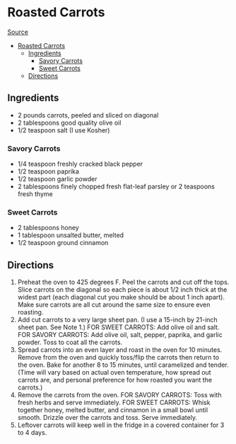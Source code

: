# Roasted Carrots

[Source](https://www.chelseasmessyapron.com/roasted-carrots/)

- [Roasted Carrots](#roasted-carrots)
  - [Ingredients](#ingredients)
    - [Savory Carrots](#savory-carrots)
    - [Sweet Carrots](#sweet-carrots)
  - [Directions](#directions)

## Ingredients

- 2 pounds carrots, peeled and sliced on diagonal
- 2 tablespoons good quality olive oil
- 1/2 teaspoon salt (I use Kosher)

### Savory Carrots

- 1/4 teaspoon freshly cracked black pepper
- 1/2 teaspoon paprika
- 1/2 teaspoon garlic powder
- 2 tablespoons finely chopped fresh flat-leaf parsley or 2 teaspoons fresh thyme

### Sweet Carrots

- 2 tablespoons honey
- 1 tablespoon unsalted butter, melted
- 1/2 teaspoon ground cinnamon

## Directions

1. Preheat the oven to 425 degrees F. Peel the carrots and cut off the tops. Slice carrots on the diagonal so each piece is about 1/2 inch thick at the widest part (each diagonal cut you make should be about 1 inch apart). Make sure carrots are all cut around the same size to ensure even roasting.
1. Add cut carrots to a very large sheet pan. (I use a 15-inch by 21-inch sheet pan. See Note 1.) FOR SWEET CARROTS: Add olive oil and salt. FOR SAVORY CARROTS: Add olive oil, salt, pepper, paprika, and garlic powder. Toss to coat all the carrots.
1. Spread carrots into an even layer and roast in the oven for 10 minutes. Remove from the oven and quickly toss/flip the carrots then return to the oven. Bake for another 8 to 15 minutes, until caramelized and tender. (Time will vary based on actual oven temperature, how spread out carrots are, and personal preference for how roasted you want the carrots.)
1. Remove the carrots from the oven. FOR SAVORY CARROTS: Toss with fresh herbs and serve immediately. FOR SWEET CARROTS: Whisk together honey, melted butter, and cinnamon in a small bowl until smooth. Drizzle over the carrots and toss. Serve immediately.
1. Leftover carrots will keep well in the fridge in a covered container for 3 to 4 days.
